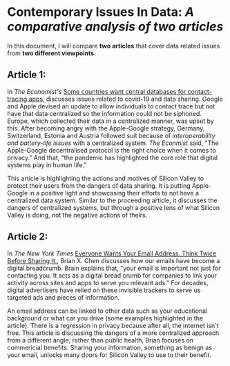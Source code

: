 # Contemporary Issues In Data: _A comparative analysis of two articles_
In this document, I will compare **two articles** that cover data related issues from **two different viewpoints**.

## Article 1: 
In _The Economist's_ [Some countries want central databases for contact-tracing apps](https://www.economist.com/europe/2020/04/30/some-countries-want-central-databases-for-contact-tracing-apps?giftId=24ce8c39-e670-4db9-8450-cac30ae39f69), discusses issues related to covid-19 and data sharing. Google and Apple devised an update to allow individuals to contact trace but not have that data centralized so the information could not be siphoned. Europe, which collected their data in a centralized manner, was upset by this. After becoming angry with the Apple-Google strategy, Germany, Switzerland, Estonia and Austria followed suit because of _interoperability and battery-life issues_ with a centralized system. _The Econmist_ said, "The Apple-Google decentralised protocol is the right choice when it comes to privacy." And that, "the pandemic has highlighted the core role that digital systems play in human life."

This article is highlighting the actions and motives of Silicon Valley to protect their users from the dangers of data sharing. It is putting Apple-Google in a positive light and showcasing their efforts to not have a centralized data system. Similar to the proceeding article, it discusses the dangers of centralized systems, but through a positive lens of what Silicon Valley is doing, not the negative actions of theirs.

## Article 2:
In _The New York Times_ [Everyone Wants Your Email Address. Think Twice Before Sharing It.](https://www.nytimes.com/2023/01/25/technology/personaltech/email-address-digital-tracking.html), Brian X. Chen discusses how our emails have become a digital breadcrumb. Brain explains that, "your email is important not just for contacting you. It acts as a digital bread crumb for companies to link your activity across sites and apps to serve you relevant ads." For decades, digital advertisers have relied on these invisible trackers to serve us targeted ads and pieces of information. 

An email address can be linked to other data such as your educational background or what car you drive (some examples highlighted in the article). There is a regression in privacy because after all, the internet isn't free. This article is discussing the dangers of a more centralized approach from a different angle; rather than public health, Brian focuses on commericial benefits. Sharing your information, something as benign as your email, unlocks many doors for Silicon Valley to use to their benefit.
